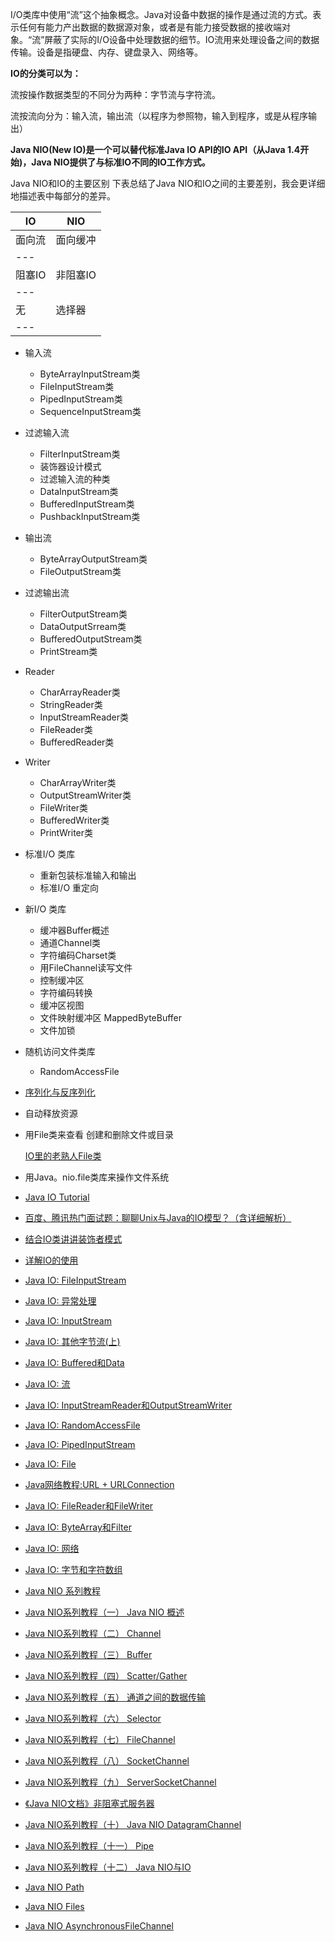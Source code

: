 I/O类库中使用“流”这个抽象概念。Java对设备中数据的操作是通过流的方式。表示任何有能力产出数据的数据源对象，或者是有能力接受数据的接收端对象。“流”屏蔽了实际的I/O设备中处理数据的细节。IO流用来处理设备之间的数据传输。设备是指硬盘、内存、键盘录入、网络等。

**IO的分类可以为：**

   流按操作数据类型的不同分为两种：字节流与字符流。
   
   流按流向分为：输入流，输出流（以程序为参照物，输入到程序，或是从程序输出）

**Java NIO(New IO)是一个可以替代标准Java IO API的IO API（从Java 1.4开始)，Java NIO提供了与标准IO不同的IO工作方式。**

Java NIO和IO的主要区别
下表总结了Java NIO和IO之间的主要差别，我会更详细地描述表中每部分的差异。

IO|                NIO|
---|---|
面向流|            面向缓冲|
---|
阻塞IO|            非阻塞IO|
---|
无|                选择器|
---|

  * 输入流
    * ByteArrayInputStream类
    * FileInputStream类
    * PipedInputStream类
    * SequenceInputStream类
  * 过滤输入流
    * FilterInputStream类
    * 装饰器设计模式
    * 过滤输入流的种类
    * DataInputStream类
    * BufferedInputStream类
    * PushbackInputStream类
  * 输出流
    * ByteArrayOutputStream类
    * FileOutputStream类
  * 过滤输出流
    * FilterOutputStream类
    * DataOutputSrream类
    * BufferedOutputStream类
    * PrintStream类
  * Reader 
    * CharArrayReader类
    * StringReader类
    * InputStreamReader类
    * FileReader类
    * BufferedReader类
  * Writer
    * CharArrayWriter类
    * OutputStreamWriter类
    * FileWriter类
    * BufferedWriter类
    * PrintWriter类
  * 标准I/O 类库
    * 重新包装标准输入和输出
    * 标准I/O 重定向
  * 新I/O 类库
    * 缓冲器Buffer概述
    * 通道Channel类
    * 字符编码Charset类
    * 用FileChannel读写文件
    * 控制缓冲区
    * 字符编码转换
    * 缓冲区视图
    * 文件映射缓冲区 MappedByteBuffer
    * 文件加锁
  * 随机访问文件类库
    * RandomAccessFile
  * [序列化与反序列化](#序列化与反序列化)
  * 自动释放资源
  * 用File类来查看 创建和删除文件或目录
  
    [IO里的老熟人File类](http://yitaicloud.com/2018/05/20/java基础之IO流（File篇）/)
    
  * 用Java。nio.file类库来操作文件系统
  
  
  
  * [Java IO Tutorial](http://tutorials.jenkov.com/java-io/index.html)
  
  * [百度、腾讯热门面试题：聊聊Unix与Java的IO模型？（含详细解析）](https://mp.weixin.qq.com/s/mEahtWqeFqzzaETHKAWtzw)
  
  * [结合IO类讲讲装饰者模式](http://yitaicloud.com/2018/05/20/java基础之IO流（设计模式）/)
  
  * [详解IO的使用](http://yitaicloud.com/2018/05/20/详解IO的使用/)
  
  * [Java IO: FileInputStream](http://ifeve.com/java-io-fileinputstream/)
  * [Java IO: 异常处理](http://ifeve.com/java-io-exception/)
  * [Java IO: InputStream](http://ifeve.com/java-io-inputstream/)
  * [Java IO: 其他字节流(上)](http://ifeve.com/java-io-other-1/)
  * [Java IO: Buffered和Data](http://ifeve.com/java-io-buffered和data/)
  * [Java IO: 流](http://ifeve.com/java-io-流/)
  * [Java IO: InputStreamReader和OutputStreamWriter](http://ifeve.com/java-io-inputstreamreader和outputstreamwriter/)
  * [Java IO: RandomAccessFile](http://ifeve.com/java-io-randomaccessfile/)
  * [Java IO: PipedInputStream](http://ifeve.com/java-io-pipedinputstream/)
  * [Java IO: File](http://ifeve.com/java-io-file/)
  * [Java网络教程:URL + URLConnection](http://ifeve.com/java-netword-url-urlconnection/)
  * [Java IO: FileReader和FileWriter](http://ifeve.com/java-io-filereader和filewriter/)
  * [Java IO: ByteArray和Filter](http://ifeve.com/java-io-bytearray和filter/)
  * [Java IO: 网络](http://ifeve.com/java-io-network/)
  * [Java IO: 字节和字符数组](http://ifeve.com/java-io-字节和字符数组/)
  
  
  * [Java NIO 系列教程](http://ifeve.com/java-nio-all/)
  * [Java NIO系列教程（一） Java NIO 概述](http://ifeve.com/overview/)
  * [Java NIO系列教程（二） Channel](http://ifeve.com/channels/)
  * [Java NIO系列教程（三） Buffer](http://ifeve.com/buffers/)
  * [Java NIO系列教程（四） Scatter/Gather](http://ifeve.com/java-nio-scattergather/)
  * [Java NIO系列教程（五） 通道之间的数据传输](http://ifeve.com/java-nio-channel-to-channel/)
  * [Java NIO系列教程（六） Selector](http://ifeve.com/selectors/)
  * [Java NIO系列教程（七） FileChannel](http://ifeve.com/file-channel/)
  * [Java NIO系列教程（八） SocketChannel](http://ifeve.com/socket-channel/)
  * [Java NIO系列教程（九） ServerSocketChannel](http://ifeve.com/server-socket-channel/)
  * [《Java NIO文档》非阻塞式服务器](http://ifeve.com/non-blocking-server/)
  * [Java NIO系列教程（十） Java NIO DatagramChannel](http://ifeve.com/datagram-channel/)
  * [Java NIO系列教程（十一） Pipe](http://ifeve.com/pipe/)
  * [Java NIO系列教程（十二） Java NIO与IO](http://ifeve.com/java-nio-vs-io/)
  * [Java NIO Path](http://tutorials.jenkov.com/java-nio/path.html)
  * [Java NIO Files ](http://tutorials.jenkov.com/java-nio/files.html)
  * [Java NIO AsynchronousFileChannel ](http://tutorials.jenkov.com/java-nio/asynchronousfilechannel.html)
